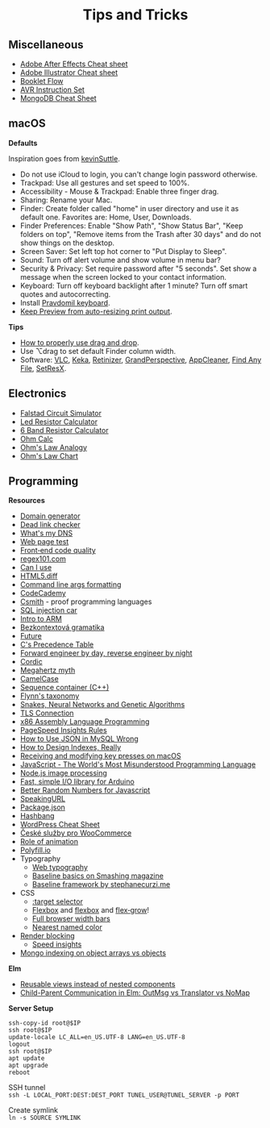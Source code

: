 <div align="center">

# Tips and Tricks

</div>

## Miscellaneous

- [Adobe After Effects Cheat sheet](res/ae/ae.pdf)
- [Adobe Illustrator Cheat sheet](res/ai/ai.pdf)
- [Booklet Flow](res/bookletflow.png)
- [AVR Instruction Set](res/avr.md)
- [MongoDB Cheat Sheet](res/mongo.md)

## macOS

**Defaults**

Inspiration goes from [kevinSuttle](https://github.com/kevinSuttle/OSXDefaults/blob/master/.osx).

- Do not use iCloud to login, you can't change login password otherwise.
- Trackpad: Use all gestures and set speed to 100%.
- Accessibility - Mouse & Trackpad: Enable three finger drag.
- Sharing: Rename your Mac.
- Finder: Create folder called "home" in user directory and use it as default one. Favorites are: Home, User, Downloads.
- Finder Preferences: Enable "Show Path", "Show Status Bar", "Keep folders on top", "Remove items from the Trash after 30 days" and do not show things on the desktop.
- Screen Saver: Set left top hot corner to "Put Display to Sleep".
- Sound: Turn off alert volume and show volume in menu bar?
- Security & Privacy: Set require password after "5 seconds". Set show a message when the screen locked to your contact information.
- Keyboard: Turn off keyboard backlight after 1 minute? Turn off smart quotes and autocorrecting.
- Install [Pravdomil keyboard](https://github.com/pravdomil/keyboard#readme).
- [Keep Preview from auto-resizing print output](https://apple.stackexchange.com/questions/2931/keep-preview-from-autoresizing-print-output).

**Tips**

- [How to properly use drag and drop](http://apple.stackexchange.com/questions/42429/how-to-properly-use-drag-and-drop-with-macbook-pro-on-os-x-10-7).
- Use ⌥drag to set default Finder column width.
- Software:
  [VLC](http://www.videolan.org/vlc/download-macosx.html),
  [Keka](http://www.kekaosx.com/en/),
  [Retinizer](http://retinizer.mikelpr.com/),
  [GrandPerspective](http://sourceforge.net/projects/grandperspectiv/files/latest/download),
  [AppCleaner](http://www.freemacsoft.net/appcleaner/),
  [Find Any File](http://apps.tempel.org/FindAnyFile/),
  [SetResX](https://www.sendspace.com/file/mef6sk).

## Electronics

- [Falstad Circuit Simulator](http://www.falstad.com/circuit/)
- [Led Resistor Calculator](http://www.hebeiltd.com.cn/?p=zz.led.resistor.calculator)
- [6 Band Resistor Calculator](https://www.eeweb.com/toolbox/6-band-resistor-calculator/)
- [Ohm Calc](http://www.elektro-energetika.cz/calculations/ohm_zak.php)
- [Ohm's Law Analogy](http://dc226.4shared.com/img/p8u2UKlcce/s24/147267bf278/ohms-law-illustrated)
- [Ohm's Law Chart](https://cdn.shopify.com/s/files/1/0792/1843/files/misthub-ohms-law-chart1.png)

## Programming

**Resources**

- [Domain generator](https://www.dotomator.com/web20.html)
- [Dead link checker](http://www.deadlinkchecker.com/)
- [What's my DNS](https://www.whatsmydns.net)
- [Web page test](https://www.webpagetest.org)
- [Front‑end code quality](http://yellowlab.tools)
- [regex101.com](https://www.regex101.com)
- [Can I use](http://caniuse.com/)
- [HTML5.diff](https://www.w3.org/TR/html5-diff/)
- [Command line args formatting](http://docopt.org/)
- [CodeCademy](https://www.codecademy.com/learn/javascript)
- [Csmith](http://embed.cs.utah.edu/csmith/) - proof programming languages
- [SQL injection car](http://gizmodo.com/5498412/sql-injection-license-plate-hopes-to-foil-euro-traffic-cameras)
- [Intro to ARM](http://www.opensecuritytraining.info/IntroARM.html)
- [Bezkontextová gramatika](https://cs.wikipedia.org/wiki/Bezkontextov%C3%A1_gramatika)
- [Future](http://programmers.stackexchange.com/questions/119095/why-dont-we-store-the-syntax-tree-instead-of-the-source-code)
- [C's Precedence Table](http://www.csee.umbc.edu/courses/104/fall06/burt/precedenceTable.html)
- [Forward engineer by day, reverse engineer by night](http://withinrafael.com/)
- [Cordic](https://cs.wikipedia.org/wiki/CORDIC)
- [Megahertz myth](https://en.wikipedia.org/wiki/Megahertz_myth)
- [CamelCase](https://cs.wikipedia.org/wiki/CamelCase)
- [Sequence container (C++)](<https://en.wikipedia.org/wiki/Sequence_container_(C%2B%2B)>)
- [Flynn's taxonomy](https://en.wikipedia.org/wiki/Flynn%27s_taxonomy)
- [Snakes, Neural Networks and Genetic Algorithms](https://www.youtube.com/watch?v=BBLJFYr7zB8)
- [TLS Connection](https://tls13.ulfheim.net/)
- [x86 Assembly Language Programming](https://cs.lmu.edu/~ray/notes/x86assembly/)
- [PageSpeed Insights Rules](https://developers.google.com/speed/docs/insights/rules)
- [How to Use JSON in MySQL Wrong](https://www.slideshare.net/billkarwin/how-to-use-json-in-mysql-wrong)
- [How to Design Indexes, Really](https://www.slideshare.net/billkarwin/how-to-design-indexes-really)
- [Receiving and modifying key presses on macOS](http://osxbook.com/book/bonus/chapter2/alterkeys/)
- [JavaScript - The World's Most Misunderstood Programming Language](http://www.crockford.com/javascript/javascript.html)
- [Node.js image processing](https://github.com/lovell/sharp)
- [Fast, simple I/O library for Arduino](https://github.com/mmarchetti/DirectIO)
- [Better Random Numbers for Javascript](https://github.com/nquinlan/better-random-numbers-for-javascript-mirror)
- [SpeakingURL](https://github.com/pid/speakingurl)
- [Package.json](http://browsenpm.org/package.json)
- [Hashbang](<https://en.wikipedia.org/wiki/Shebang_(Unix)>)
- [WordPress Cheat Sheet](https://www.rarst.net/images/query_functions.png)
- [České služby pro WooCommerce](https://github.com/pavelevap/ceske-sluzby)
- [Role of animation](https://www.youtube.com/watch?v=GxOq1bnlZXk)
- [Polyfill.io](https://polyfill.io/v2/docs)
- Typography
  - [Web typography](http://webtypography.net/toc/)
  - [Baseline basics on Smashing magazine](http://www.smashingmagazine.com/2012/12/css-baseline-the-good-the-bad-and-the-ugly/)
  - [Baseline framework by stephanecurzi.me](http://stephanecurzi.me/baselinecss.2009/)
- CSS
  - [:target selector](http://www.w3schools.com/cssref/tryit.asp?filename=trycss3_target)
  - [Flexbox](http://learnlayout.com/flexbox.html) and [flexbox](http://css-tricks.com/snippets/css/a-guide-to-flexbox/) and [flex‑grow](http://stackoverflow.com/a/33212959/3748498)!
  - [Full browser width bars](https://css-tricks.com/full-browser-width-bars/)
  - [Nearest named color](http://www.yellowbearjourneys.com/color_themes/color_closest.html)
- [Render blocking](http://www.phpied.com/css-and-the-critical-path/)
  - [Speed insights](https://developers.google.com/speed/docs/insights/OptimizeCSSDelivery)
- [Mongo indexing on object arrays vs objects](https://stackoverflow.com/questions/9589856/mongo-indexing-on-object-arrays-vs-objects)

**Elm**

- [Reusable views instead of nested components](https://gist.github.com/rofrol/fd46e9570728193fddcc234094a0bd99)
- [Child-Parent Communication in Elm: OutMsg vs Translator vs NoMap](https://medium.com/@_rchaves_/child-parent-communication-in-elm-outmsg-vs-translator-vs-nomap-patterns-f51b2a25ecb1)

**Server Setup**

```
ssh‑copy‑id root@$IP
ssh root@$IP
update‑locale LC_ALL=en_US.UTF‑8 LANG=en_US.UTF‑8
logout
ssh root@$IP
apt update
apt upgrade
reboot
```

SSH tunnel  
`ssh -L LOCAL_PORT:DEST:DEST_PORT TUNEL_USER@TUNEL_SERVER -p PORT`

Create symlink  
`ln -s SOURCE SYMLINK`
